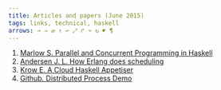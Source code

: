 ```yaml
---
title: Articles and papers (June 2015)
tags: links, technical, haskell
arrows: → ⇒ ⇄ ↑ ↩ ⤢ ↱ ↷ ↻ ☛ ¶
---
```


  1. [Marlow S. Parallel and Concurrent Programming in Haskell](http://community.haskell.org/~simonmar/par-tutorial.pdf)
  2. [Andersen J. L. How Erlang does scheduling](http://jlouisramblings.blogspot.com/2013/01/how-erlang-does-scheduling.html)
  3. [Krow E. A Cloud Haskell Appetiser](http://www.well-typed.com/blog/68/)
  4. [Github. Distributed Process Demo](https://github.com/haskell-distributed/distributed-process-demos)
